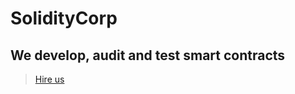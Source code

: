 # SolidityCorp

## We develop, audit and test smart contracts

> [Hire us](https://soliditycorp.com)